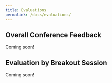```yaml
---
title: Evaluations
permalink: /docs/evaluations/
---
```


## Overall Conference Feedback

Coming soon!

## Evaluation by Breakout Session 

Coming soon!